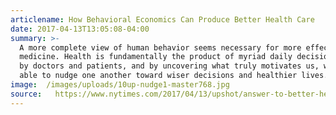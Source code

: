 ```yaml
---
articlename: How Behavioral Economics Can Produce Better Health Care
date: 2017-04-13T13:05:08-04:00
summary: >-
  A more complete view of human behavior seems necessary for more effective
  medicine. Health is fundamentally the product of myriad daily decisions made
  by doctors and patients, and by uncovering what truly motivates us, we may be
  able to nudge one another toward wiser decisions and healthier lives.
image:  /images/uploads/10up-nudge1-master768.jpg
source:   https://www.nytimes.com/2017/04/13/upshot/answer-to-better-health-care-behavioral-economics.html
---
```


